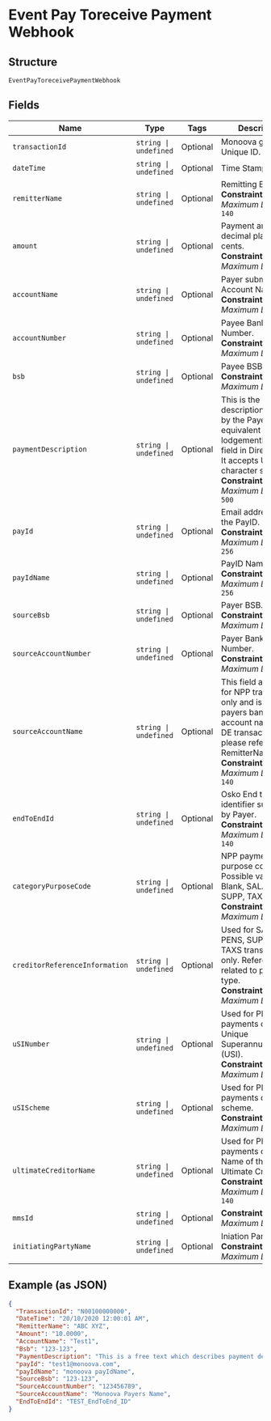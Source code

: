 
# Event Pay Toreceive Payment Webhook

## Structure

`EventPayToreceivePaymentWebhook`

## Fields

| Name | Type | Tags | Description |
|  --- | --- | --- | --- |
| `transactionId` | `string \| undefined` | Optional | Monoova generated Unique ID. |
| `dateTime` | `string \| undefined` | Optional | Time Stamp. |
| `remitterName` | `string \| undefined` | Optional | Remitting Entity.<br>**Constraints**: *Maximum Length*: `140` |
| `amount` | `string \| undefined` | Optional | Payment amount, 2 decimal places for cents.<br>**Constraints**: *Maximum Length*: `11` |
| `accountName` | `string \| undefined` | Optional | Payer submitted Account Name.<br>**Constraints**: *Maximum Length*: `32` |
| `accountNumber` | `string \| undefined` | Optional | Payee Bank Account Number.<br>**Constraints**: *Maximum Length*: `9` |
| `bsb` | `string \| undefined` | Optional | Payee BSB.<br>**Constraints**: *Maximum Length*: `7` |
| `paymentDescription` | `string \| undefined` | Optional | This is the Payment description provided by the Payer and is equivalent to the lodgementReference field in Direct Entry. It accepts UTF-8 character set.<br>**Constraints**: *Maximum Length*: `500` |
| `payId` | `string \| undefined` | Optional | Email address for the PayID.<br>**Constraints**: *Maximum Length*: `256` |
| `payIdName` | `string \| undefined` | Optional | PayID Name.<br>**Constraints**: *Maximum Length*: `256` |
| `sourceBsb` | `string \| undefined` | Optional | Payer BSB.<br>**Constraints**: *Maximum Length*: `7` |
| `sourceAccountNumber` | `string \| undefined` | Optional | Payer Bank Account Number.<br>**Constraints**: *Maximum Length*: `34` |
| `sourceAccountName` | `string \| undefined` | Optional | This field appears for NPP transactions only and is the payers bank account name. For DE transactions please refer to the  RemitterName Field.<br>**Constraints**: *Maximum Length*: `140` |
| `endToEndId` | `string \| undefined` | Optional | Osko End to End identifier submitted by Payer.<br>**Constraints**: *Maximum Length*: `140` |
| `categoryPurposeCode` | `string \| undefined` | Optional | NPP payment purpose code. Possible values are Blank, SALA, PENS, SUPP, TAXS<br>**Constraints**: *Maximum Length*: `4` |
| `creditorReferenceInformation` | `string \| undefined` | Optional | Used for SALA, PENS, SUPP and TAXS transactions only. Reference related to payment type.<br>**Constraints**: *Maximum Length*: `35` |
| `uSINumber` | `string \| undefined` | Optional | Used for PENS code payments only. Unique Superannuation ID (USI).<br>**Constraints**: *Maximum Length*: `35` |
| `uSIScheme` | `string \| undefined` | Optional | Used for PENS code payments only. USI scheme.<br>**Constraints**: *Maximum Length*: `35` |
| `ultimateCreditorName` | `string \| undefined` | Optional | Used for PENS code payments only. Name of the Ultimate Creditor.<br>**Constraints**: *Maximum Length*: `140` |
| `mmsId` | `string \| undefined` | Optional | **Constraints**: *Maximum Length*: `33` |
| `initiatingPartyName` | `string \| undefined` | Optional | Iniation Party name..<br>**Constraints**: *Maximum Length*: `35` |

## Example (as JSON)

```json
{
  "TransactionId": "N00100000000",
  "DateTime": "20/10/2020 12:00:01 AM",
  "RemitterName": "ABC XYZ",
  "Amount": "10.0000",
  "AccountName": "Test1",
  "Bsb": "123-123",
  "PaymentDescription": "This is a free text which describes payment details",
  "payId": "test1@monoova.com",
  "payIdName": "monoova payIdName",
  "SourceBsb": "123-123",
  "SourceAccountNumber": "123456789",
  "SourceAccountName": "Monoova Payers Name",
  "EndToEndId": "TEST_EndToEnd_ID"
}
```

